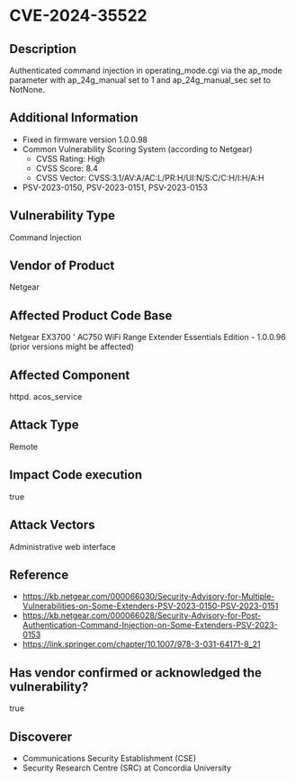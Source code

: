 # CVE-2024-35522

## Description

Authenticated command injection in operating_mode.cgi via the ap_mode
parameter with ap_24g_manual set to 1 and ap_24g_manual_sec set to
NotNone.

## Additional Information

- Fixed in firmware version 1.0.0.98
- Common Vulnerability Scoring System (according to Netgear)
    - CVSS Rating: High
    - CVSS Score: 8.4
    - CVSS Vector: CVSS:3.1/AV:A/AC:L/PR:H/UI:N/S:C/C:H/I:H/A:H
- PSV-2023-0150, PSV-2023-0151, PSV-2023-0153

## Vulnerability Type

Command Injection

## Vendor of Product

Netgear

## Affected Product Code Base

Netgear EX3700   ' AC750 WiFi Range Extender Essentials Edition - 1.0.0.96 (prior versions might be affected)

## Affected Component

httpd. acos_service

## Attack Type

Remote

## Impact Code execution

true

## Attack Vectors

Administrative web interface

## Reference

- https://kb.netgear.com/000066030/Security-Advisory-for-Multiple-Vulnerabilities-on-Some-Extenders-PSV-2023-0150-PSV-2023-0151
- https://kb.netgear.com/000066028/Security-Advisory-for-Post-Authentication-Command-Injection-on-Some-Extenders-PSV-2023-0153
- https://link.springer.com/chapter/10.1007/978-3-031-64171-8_21

## Has vendor confirmed or acknowledged the vulnerability?

true

## Discoverer

- Communications Security Establishment (CSE)
- Security Research Centre (SRC) at Concordia University
